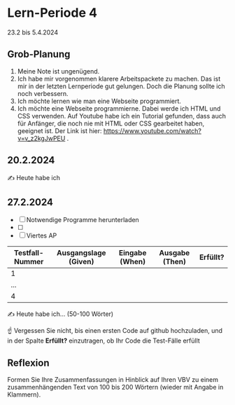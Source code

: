 # Lern-Periode 4

23.2 bis 5.4.2024

## Grob-Planung

1. Meine Note ist ungenügend.
2. Ich habe mir vorgenommen klarere Arbeitspackete zu machen. Das ist mir in der letzten Lernperiode gut gelungen. Doch die Planung sollte ich noch verbessern.
3. Ich möchte lernen wie man eine Webseite programmiert. 
4. Ich möchte eine Webseite programmierne. Dabei werde ich HTML und CSS verwenden. Auf Youtube habe ich ein Tutorial gefunden, dass auch für Anfänger, die noch nie mit HTML oder CSS gearbeitet haben, geeignet ist. Der Link ist hier: https://www.youtube.com/watch?v=v_z2kgJwPEU . 

## 20.2.2024

✍️ Heute habe ich

## 27.2.2024

- [ ] Notwendige Programme herunterladen
- [ ] 
- [ ] Viertes AP

| Testfall-Nummer | Ausgangslage (Given) | Eingabe (When) | Ausgabe (Then) | Erfüllt? |
| --------------- | -------------------- | -------------- | -------------- | -------- |
| 1               |                      |                |                |          |
| ...             |                      |                |                |          |
| 4               |                      |                |                |          |

✍️ Heute habe ich... (50-100 Wörter)

☝️ Vergessen Sie nicht, bis einen ersten Code auf github hochzuladen, und in der Spalte **Erfüllt?** einzutragen, ob Ihr Code die Test-Fälle erfüllt



## Reflexion

Formen Sie Ihre Zusammenfassungen in Hinblick auf Ihren VBV zu einem zusammenhängenden Text von 100 bis 200 Wörtern (wieder mit Angabe in Klammern).

